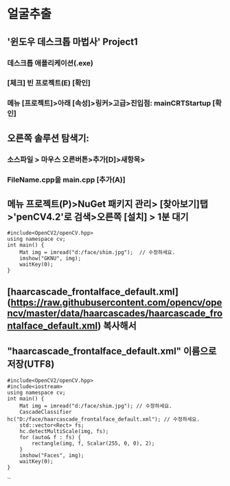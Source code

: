 # 얼굴추출

## '윈도우 데스크톱 마법사'   Project1
### 데스크톱 애플리케이션(.exe)
### [체크] 빈 프로젝트(E) [확인]
### 메뉴 [프로젝트]>아래 [속성]>링커>고급>진입점: mainCRTStartup [확인]

## 오른쪽 솔루션 탐색기: 
### 소스파일 > 마우스 오른버튼>추가[D]>새항목>
### FileName.cpp을 main.cpp [추가(A)]

## 메뉴 프로젝트(P)>NuGet 패키지 관리> [찾아보기]탭>'penCV4.2'로 검색>오른쪽 [설치] > 1분 대기

```
#include<OpenCV2/openCV.hpp>
using namespace cv;
int main() {
	Mat img = imread("d:/face/shim.jpg");  // 수정하세요.
	imshow("GKNU", img);
	waitKey(0);
}
```


## [haarcascade_frontalface_default.xml] (https://raw.githubusercontent.com/opencv/opencv/master/data/haarcascades/haarcascade_frontalface_default.xml) 복사해서 
## "haarcascade_frontalface_default.xml" 이름으로 저장(UTF8)

```
#include<OpenCV2/openCV.hpp>
#include<iostream>
using namespace cv;
int main() {
	Mat img = imread("d:/face/shim.jpg"); // 수정하세요.
	CascadeClassifier hc("D:/face/haarcascade_frontalface_default.xml"); // 수정하세요.
	std::vector<Rect> fs;
	hc.detectMultiScale(img, fs);
	for (auto& f : fs) {
		rectangle(img, f, Scalar(255, 0, 0), 2);
	}
	imshow("Faces", img);
	waitKey(0);
}
```
``
